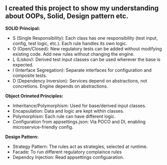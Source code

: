 I created  this project to show my understanding about OOPs, Solid, Design pattern etc.
--

**SOLID Principal:**
- S (Single Responsibility): Each class has one responsibility (test input, config, test logic, etc.). Each rule handles its own logic.
- O (Open/Closed): New regulatory tests can be added without modifying existing code. Add new rules without changing the engine.
- L  (Liskov): Derived test input classes can be used wherever the base is expected.
- I (Interface Segregation): Separate interfaces for configuration and composite tests.
- D (Dependency Inversion): Services depend on abstractions, not concretions. Engine depends on abstractions.

**Object Orineted Principles:**
- Inheritance/Polymorphism: Used for base/derived input classes.
- Encapsulation: Data and logic are kept within classes.
- Polymorphism: Each rule can have different logic.
- Configuration from appsettings.json: Via POCO and DI, enabling microservice-friendly config.

**Design Pattern:**
- Strategy Pattern: The rules act as strategies, selected at runtime.
- Facade: To run different regulatory complaince rules
- Dependcy Injection: Read appsettings configuaration.
